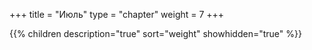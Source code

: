 +++
title = "Июль"
type = "chapter"
weight = 7
+++

{{% children description="true" sort="weight" showhidden="true" %}}
